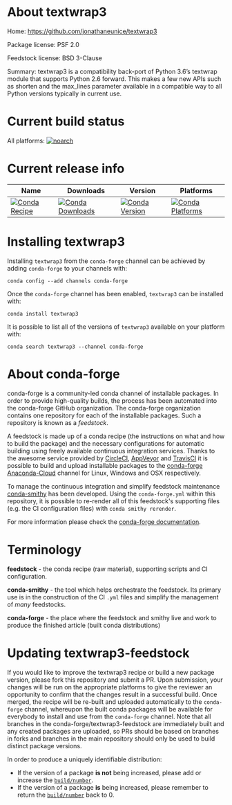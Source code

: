 About textwrap3
===============

Home: https://github.com/jonathaneunice/textwrap3

Package license: PSF 2.0

Feedstock license: BSD 3-Clause

Summary: textwrap3 is a compatibility back-port of Python 3.6’s textwrap module that supports Python 2.6 forward. This makes a few new APIs such as shorten and the max_lines parameter available in a compatible way to all Python versions typically in current use.



Current build status
====================

All platforms:
[![noarch](https://img.shields.io/circleci/project/github/conda-forge/textwrap3-feedstock/master.svg?label=noarch)](https://circleci.com/gh/conda-forge/textwrap3-feedstock)

Current release info
====================

| Name | Downloads | Version | Platforms |
| --- | --- | --- | --- |
| [![Conda Recipe](https://img.shields.io/badge/recipe-textwrap3-green.svg)](https://anaconda.org/conda-forge/textwrap3) | [![Conda Downloads](https://img.shields.io/conda/dn/conda-forge/textwrap3.svg)](https://anaconda.org/conda-forge/textwrap3) | [![Conda Version](https://img.shields.io/conda/vn/conda-forge/textwrap3.svg)](https://anaconda.org/conda-forge/textwrap3) | [![Conda Platforms](https://img.shields.io/conda/pn/conda-forge/textwrap3.svg)](https://anaconda.org/conda-forge/textwrap3) |

Installing textwrap3
====================

Installing `textwrap3` from the `conda-forge` channel can be achieved by adding `conda-forge` to your channels with:

```
conda config --add channels conda-forge
```

Once the `conda-forge` channel has been enabled, `textwrap3` can be installed with:

```
conda install textwrap3
```

It is possible to list all of the versions of `textwrap3` available on your platform with:

```
conda search textwrap3 --channel conda-forge
```


About conda-forge
=================

conda-forge is a community-led conda channel of installable packages.
In order to provide high-quality builds, the process has been automated into the
conda-forge GitHub organization. The conda-forge organization contains one repository
for each of the installable packages. Such a repository is known as a *feedstock*.

A feedstock is made up of a conda recipe (the instructions on what and how to build
the package) and the necessary configurations for automatic building using freely
available continuous integration services. Thanks to the awesome service provided by
[CircleCI](https://circleci.com/), [AppVeyor](http://www.appveyor.com/)
and [TravisCI](https://travis-ci.org/) it is possible to build and upload installable
packages to the [conda-forge](https://anaconda.org/conda-forge)
[Anaconda-Cloud](http://docs.anaconda.org/) channel for Linux, Windows and OSX respectively.

To manage the continuous integration and simplify feedstock maintenance
[conda-smithy](http://github.com/conda-forge/conda-smithy) has been developed.
Using the ``conda-forge.yml`` within this repository, it is possible to re-render all of
this feedstock's supporting files (e.g. the CI configuration files) with ``conda smithy rerender``.

For more information please check the [conda-forge documentation](https://conda-forge.org/docs/).

Terminology
===========

**feedstock** - the conda recipe (raw material), supporting scripts and CI configuration.

**conda-smithy** - the tool which helps orchestrate the feedstock.
                   Its primary use is in the construction of the CI ``.yml`` files
                   and simplify the management of *many* feedstocks.

**conda-forge** - the place where the feedstock and smithy live and work to
                  produce the finished article (built conda distributions)


Updating textwrap3-feedstock
============================

If you would like to improve the textwrap3 recipe or build a new
package version, please fork this repository and submit a PR. Upon submission,
your changes will be run on the appropriate platforms to give the reviewer an
opportunity to confirm that the changes result in a successful build. Once
merged, the recipe will be re-built and uploaded automatically to the
`conda-forge` channel, whereupon the built conda packages will be available for
everybody to install and use from the `conda-forge` channel.
Note that all branches in the conda-forge/textwrap3-feedstock are
immediately built and any created packages are uploaded, so PRs should be based
on branches in forks and branches in the main repository should only be used to
build distinct package versions.

In order to produce a uniquely identifiable distribution:
 * If the version of a package **is not** being increased, please add or increase
   the [``build/number``](http://conda.pydata.org/docs/building/meta-yaml.html#build-number-and-string).
 * If the version of a package **is** being increased, please remember to return
   the [``build/number``](http://conda.pydata.org/docs/building/meta-yaml.html#build-number-and-string)
   back to 0.